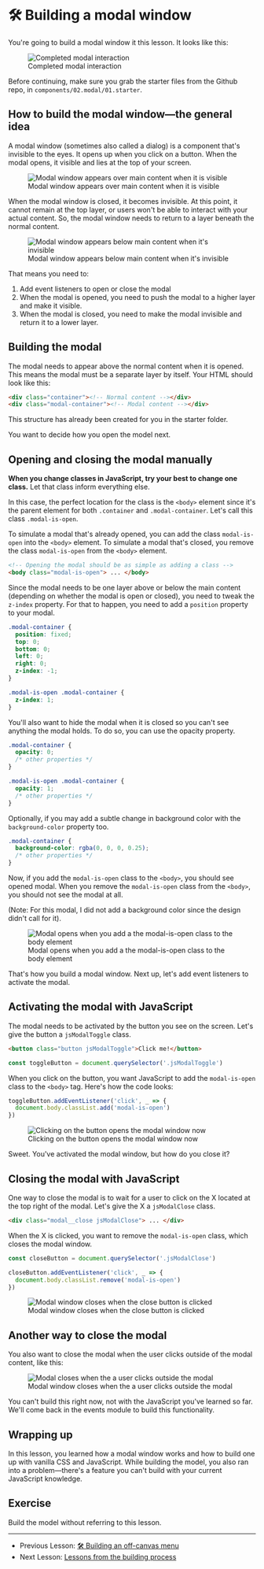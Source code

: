 # 🛠 Building a modal window

You're going to build a modal window it this lesson. It looks like this:

<figure>
  <img src="../../images/components/modal/01-complete.gif" alt="Completed modal interaction">
  <figcaption>Completed modal interaction</figcaption>
</figure>

Before continuing, make sure you grab the starter files from the Github repo, in `components/02.modal/01.starter`.

## How to build the modal window—the general idea

A modal window (sometimes also called a dialog) is a component that's invisible to the eyes. It opens up when you click on a button. When the modal opens, it visible and lies at the top of your screen.

<figure>
  <img src="../../images/components/modal/01-setup-modal-open.png" alt="Modal window appears over main content when it is visible">
  <figcaption>Modal window appears over main content when it is visible</figcaption>
</figure>

When the modal window is closed, it becomes invisible. At this point, it cannot remain at the top layer, or users won't be able to interact with your actual content. So, the modal window needs to return to a layer beneath the normal content.

<figure>
  <img src="../../images/components/modal/01-setup-modal-closed.png" alt="Modal window appears below main content when it's invisible">
  <figcaption>Modal window appears below main content when it's invisible</figcaption>
</figure>

That means you need to:

1. Add event listeners to open or close the modal
2. When the modal is opened, you need to push the modal to a higher layer and make it visible.
3. When the modal is closed, you need to make the modal invisible and return it to a lower layer.

## Building the modal

The modal needs to appear above the normal content when it is opened. This means the modal must be a separate layer by itself. Your HTML should look like this:

```html
<div class="container"><!-- Normal content --></div>
<div class="modal-container"><!-- Modal content --></div>
```

This structure has already been created for you in the starter folder.

You want to decide how you open the model next.

## Opening and closing the modal manually

**When you change classes in JavaScript, try your best to change one class.** Let that class inform everything else.

In this case, the perfect location for the class is the `<body>` element since it's the parent element for both `.container` and `.modal-container`. Let's call this class `.modal-is-open`.

To simulate a modal that's already opened, you can add the class `modal-is-open` into the `<body>` element. To simulate a modal that's closed, you remove the class `modal-is-open` from the `<body>` element.

```html
<!-- Opening the modal should be as simple as adding a class -->
<body class="modal-is-open"> ... </body>
```

Since the modal needs to be one layer above or below the main content (depending on whether the modal is open or closed), you need to tweak the `z-index` property. For that to happen, you need to add a `position` property to your modal.

```scss
.modal-container {
  position: fixed;
  top: 0;
  bottom: 0;
  left: 0;
  right: 0;
  z-index: -1;
}

.modal-is-open .modal-container {
  z-index: 1;
}
```

You'll also want to hide the modal when it is closed so you can't see anything the modal holds. To do so, you can use the opacity property.

```css
.modal-container {
  opacity: 0;
  /* other properties */
}

.modal-is-open .modal-container {
  opacity: 1;
  /* other properties */
}
```

Optionally, if you may add a subtle change in background color with the `background-color` property too.

```css
.modal-container {
  background-color: rgba(0, 0, 0, 0.25);
  /* other properties */
}
```

Now, if you add the `modal-is-open` class to the `<body>`, you should see opened modal. When you remove the `modal-is-open` class from the `<body>`, you should not see the modal at all.

(Note: For this modal, I did not add a background color since the design didn't call for it).

<figure>
  <img src="../../images/components/modal/01-modal-open.png" alt="Modal opens when you add a the modal-is-open class to the body element">
  <figcaption>Modal opens when you add a the modal-is-open class to the body element</figcaption>
</figure>

That's how you build a modal window. Next up, let's add event listeners to activate the modal.

## Activating the modal with JavaScript

The modal needs to be activated by the button you see on the screen. Let's give the button a `jsModalToggle` class.

```html
<button class="button jsModalToggle">Click me!</button>
```

```js
const toggleButton = document.querySelector('.jsModalToggle')
```

When you click on the button, you want JavaScript to add the `modal-is-open` class to the `<body>` tag. Here's how the code looks:

```js
toggleButton.addEventListener('click', _ => {
  document.body.classList.add('modal-is-open')
})
```

<figure>
  <img src="../../images/components/modal/01-modal-open.gif" alt="Clicking on the button opens the modal window now">
  <figcaption>Clicking on the button opens the modal window now</figcaption>
</figure>

Sweet. You've activated the modal window, but how do you close it?

## Closing the modal with JavaScript

One way to close the modal is to wait for a user to click on the X located at the top right of the modal. Let's give the X a `jsModalClose` class.

```html
<div class="modal__close jsModalClose"> ... </div>
```

When the X is clicked, you want to remove the `modal-is-open` class, which closes the modal window.

```js
const closeButton = document.querySelector('.jsModalClose')

closeButton.addEventListener('click', _ => {
  document.body.classList.remove('modal-is-open')
})
```

<figure>
  <img src="../../images/components/modal/01-modal-close-on-x.gif" alt="Modal window closes when the close button is clicked">
  <figcaption>Modal window closes when the close button is clicked</figcaption>
</figure>

## Another way to close the modal

You also want to close the modal when the user clicks outside of the modal content, like this:

<figure>
  <img src="../../images/components/modal/01-complete.gif" alt="Modal closes when the a user clicks outside the modal">
  <figcaption>Modal window closes when the a user clicks outside the modal</figcaption>
</figure>

You can't build this right now, not with the JavaScript you've learned so far. We'll come back in the events module to build this functionality.

## Wrapping up

In this lesson, you learned how a modal window works and how to build one up with vanilla CSS and JavaScript. While building the model, you also ran into a problem—there's a feature you can't build with your current JavaScript knowledge.

## Exercise

Build the model without referring to this lesson.

---

- Previous Lesson: [🛠 Building an off-canvas menu](04.building-off-canvas.md)
- Next Lesson: [Lessons from the building process](06.lessons-from-the-building-process.md)
